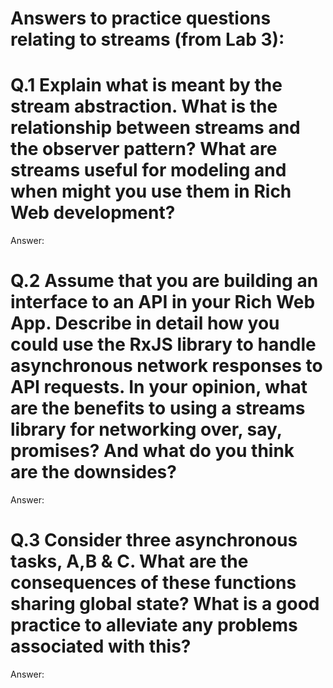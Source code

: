 # Answers to practice questions relating to streams (from Lab 3):
# Q.1 Explain what is meant by the stream abstraction. What is the relationship between streams and the observer pattern?  What are streams useful for modeling and when might you use them in Rich Web development?
Answer:

# Q.2 Assume that you are building an interface to an API in your Rich Web App. Describe in detail how you could use the RxJS library to handle asynchronous network responses to API requests. In your opinion, what are the benefits to using a streams library for networking over, say, promises? And what do you think are the downsides?
Answer:

# Q.3 Consider three asynchronous tasks, A,B & C. What are the consequences of these functions sharing global state? What is a good practice to alleviate any problems associated with this?
Answer: